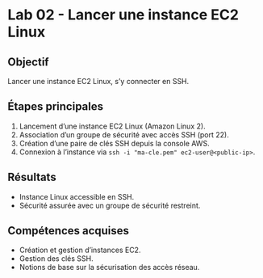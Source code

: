 # Lab 02 - Lancer une instance EC2 Linux

## Objectif
Lancer une instance EC2 Linux, s’y connecter en SSH.

## Étapes principales
1. Lancement d’une instance EC2 Linux (Amazon Linux 2).
2. Association d’un groupe de sécurité avec accès SSH (port 22).
3. Création d’une paire de clés SSH depuis la console AWS.
4. Connexion à l’instance via `ssh -i "ma-cle.pem" ec2-user@<public-ip>`.

## Résultats
- Instance Linux accessible en SSH.
- Sécurité assurée avec un groupe de sécurité restreint.

## Compétences acquises
- Création et gestion d’instances EC2.
- Gestion des clés SSH.
- Notions de base sur la sécurisation des accès réseau.
